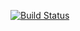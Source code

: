 [![Build Status](https://julianhartner.visualstudio.com/_apis/public/build/definitions/fd286e65-ae43-4eb8-9e42-c0a7fd80e202/3/badge)](https://julianhartner.visualstudio.com/Twikker/_build/index?definitionId=3)
